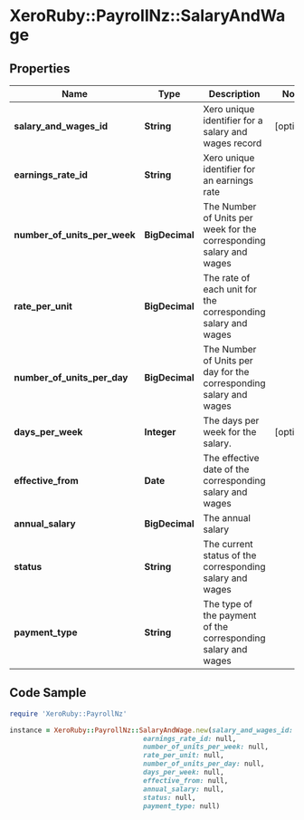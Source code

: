 # XeroRuby::PayrollNz::SalaryAndWage

## Properties

Name | Type | Description | Notes
------------ | ------------- | ------------- | -------------
**salary_and_wages_id** | **String** | Xero unique identifier for a salary and wages record | [optional] 
**earnings_rate_id** | **String** | Xero unique identifier for an earnings rate | 
**number_of_units_per_week** | **BigDecimal** | The Number of Units per week for the corresponding salary and wages | 
**rate_per_unit** | **BigDecimal** | The rate of each unit for the corresponding salary and wages | 
**number_of_units_per_day** | **BigDecimal** | The Number of Units per day for the corresponding salary and wages | 
**days_per_week** | **Integer** | The days per week for the salary. | [optional] 
**effective_from** | **Date** | The effective date of the corresponding salary and wages | 
**annual_salary** | **BigDecimal** | The annual salary | 
**status** | **String** | The current status of the corresponding salary and wages | 
**payment_type** | **String** | The type of the payment of the corresponding salary and wages | 

## Code Sample

```ruby
require 'XeroRuby::PayrollNz'

instance = XeroRuby::PayrollNz::SalaryAndWage.new(salary_and_wages_id: null,
                                 earnings_rate_id: null,
                                 number_of_units_per_week: null,
                                 rate_per_unit: null,
                                 number_of_units_per_day: null,
                                 days_per_week: null,
                                 effective_from: null,
                                 annual_salary: null,
                                 status: null,
                                 payment_type: null)
```


